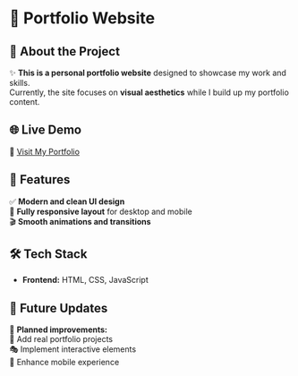 
# 📌 Portfolio Website

## 🚀 About the Project  
✨ **This is a personal portfolio website** designed to showcase my work and skills.  
Currently, the site focuses on **visual aesthetics** while I build up my portfolio content.  

## 🌐 Live Demo  
🔗 [Visit My Portfolio](https://yuseong01.github.io/)  

## 🎨 Features  
✅ **Modern and clean UI design**  
📱 **Fully responsive layout** for desktop and mobile  
🎬 **Smooth animations and transitions**  

## 🛠 Tech Stack  
- **Frontend:** HTML, CSS, JavaScript  

## 📌 Future Updates  
🚀 **Planned improvements:**  
🔨 Add real portfolio projects  
🎭 Implement interactive elements  
📲 Enhance mobile experience  
